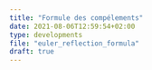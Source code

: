 ```yaml
---
title: "Formule des compélements"
date: 2021-08-06T12:59:54+02:00
type: developments
file: "euler_reflection_formula"
draft: true
---
```

